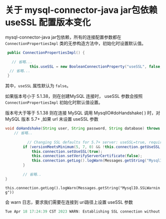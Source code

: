 # 关于 mysql-connector-java jar包依赖 useSSL 配置版本变化

mysql-connector-java  jar包依赖，所有的连接配置参数都在 `ConnectionPropertiesImpl` 类的无参构造方法中，初始化时设置默认值。

```java
 public ConnectionPropertiesImpl() {
   
   // 省略...
           this.useSSL = new BooleanConnectionProperty("useSSL", false, Messages.getString("ConnectionProperties.useSSL"), "3.0.2", SECURITY_CATEGORY, 2);
  // 省略...
 }
```

其中，`useSSL` 属性默认为 `false`。



如果版本号小于 5.1.38，则在创建MySQL 连接时， useSSL 参数会按照 `ConnectionPropertiesImpl` 初始化时默认值设置。



版本号大于等于 5.1.38 则在连接 MySQL 调用 MysqlIO#doHandshake( ) 时，对MySQL 版本 5.7+ ,如果 url 未设置 useSSL 参数

```java
void doHandshake(String user, String password, String database) throws SQLException {
  	// 省略..
  
          // Changing SSL defaults for 5.7+ server: useSSL=true, requireSSL=false, verifyServerCertificate=false
        if (versionMeetsMinimum(5, 7, 0) && !this.connection.getUseSSL() && !this.connection.isUseSSLExplicit()) {
            this.connection.setUseSSL(true);
            this.connection.setVerifyServerCertificate(false);
            this.connection.getLog().logWarn(Messages.getString("MysqlIO.SSLWarning"));
        }
  
    	// 省略..
}
```

`this.connection.getLog().logWarn(Messages.getString("MysqlIO.SSLWarning"))` 

会 warn 日志，要求我们需要在连接到 uri路径上设置 useSSL 参数

```java
Tue Apr 18 17:24:39 CST 2023 WARN: Establishing SSL connection without server's identity verification is not recommended. According to MySQL 5.5.45+, 5.6.26+ and 5.7.6+ requirements SSL connection must be established by default if explicit option isn't set. For compliance with existing applications not using SSL the verifyServerCertificate property is set to 'false'. You need either to explicitly disable SSL by setting useSSL=false, or set useSSL=true and provide truststore for server certificate verification.
```
